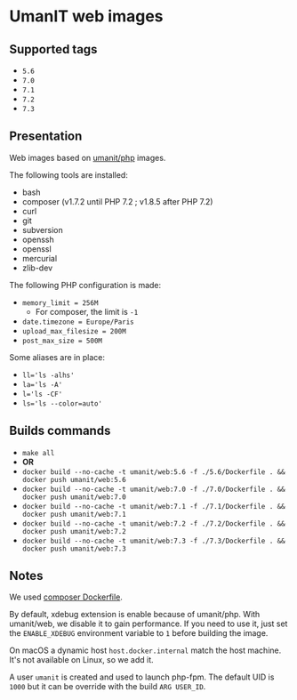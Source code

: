 # UmanIT web images

## Supported tags
* `5.6`
* `7.0`
* `7.1`
* `7.2`
* `7.3`

## Presentation
Web images based on [umanit/php](https://hub.docker.com/r/umanit/php/) images.

The following tools are installed:
* bash
* composer (v1.7.2 until PHP 7.2 ; v1.8.5 after PHP 7.2)
* curl
* git
* subversion
* openssh
* openssl
* mercurial
* zlib-dev

The following PHP configuration is made:
* `memory_limit = 256M`
  * For composer, the limit is `-1`
* `date.timezone = Europe/Paris`
* `upload_max_filesize = 200M`
* `post_max_size = 500M`

Some aliases are in place:
* `ll='ls -alhs'`
* `la='ls -A'`
* `l='ls -CF'`
* `ls='ls --color=auto'`

## Builds commands
* `make all`
* **OR**
* `docker build --no-cache -t umanit/web:5.6 -f ./5.6/Dockerfile . && docker push umanit/web:5.6`
* `docker build --no-cache -t umanit/web:7.0 -f ./7.0/Dockerfile . && docker push umanit/web:7.0`
* `docker build --no-cache -t umanit/web:7.1 -f ./7.1/Dockerfile . && docker push umanit/web:7.1`
* `docker build --no-cache -t umanit/web:7.2 -f ./7.2/Dockerfile . && docker push umanit/web:7.2`
* `docker build --no-cache -t umanit/web:7.3 -f ./7.3/Dockerfile . && docker push umanit/web:7.3`

## Notes
We used [composer Dockerfile](https://github.com/composer/docker/blob/master/Dockerfile.template).

By default, xdebug extension is enable because of umanit/php. With umanit/web,
we disable it to gain performance. If you need to use it, just set the
`ENABLE_XDEBUG` environment variable to `1` before building the image.

On macOS a dynamic host `host.docker.internal` match the host machine. It's not
available on Linux, so we add it.

A user `umanit` is created and used to launch php-fpm. The default UID is `1000`
but it can be override with the build `ARG USER_ID`.
